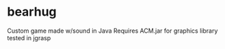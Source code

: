 # bearhug
 Custom game made w/sound in Java
 Requires ACM.jar for graphics library 
 tested in jgrasp